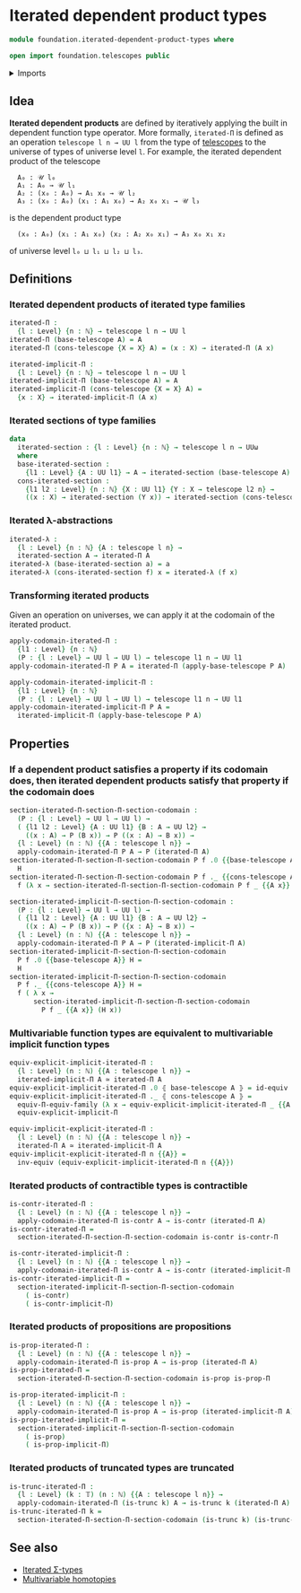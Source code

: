 # Iterated dependent product types

```agda
module foundation.iterated-dependent-product-types where

open import foundation.telescopes public
```

<details><summary>Imports</summary>

```agda
open import elementary-number-theory.natural-numbers

open import foundation.implicit-function-types
open import foundation.universe-levels

open import foundation-core.contractible-types
open import foundation-core.equivalences
open import foundation-core.functoriality-dependent-function-types
open import foundation-core.propositions
open import foundation-core.truncated-types
open import foundation-core.truncation-levels
```

</details>

## Idea

**Iterated dependent products** are defined by iteratively applying the built in
dependent function type operator. More formally, `iterated-Π` is defined as an
operation `telescope l n → UU l` from the type of
[telescopes](foundation.telescopes.md) to the universe of types of universe
level `l`. For example, the iterated dependent product of the telescope

```text
  A₀ : 𝒰 l₀
  A₁ : A₀ → 𝒰 l₁
  A₂ : (x₀ : A₀) → A₁ x₀ → 𝒰 l₂
  A₃ : (x₀ : A₀) (x₁ : A₁ x₀) → A₂ x₀ x₁ → 𝒰 l₃
```

is the dependent product type

```text
  (x₀ : A₀) (x₁ : A₁ x₀) (x₂ : A₂ x₀ x₁) → A₃ x₀ x₁ x₂
```

of universe level `l₀ ⊔ l₁ ⊔ l₂ ⊔ l₃`.

## Definitions

### Iterated dependent products of iterated type families

```agda
iterated-Π :
  {l : Level} {n : ℕ} → telescope l n → UU l
iterated-Π (base-telescope A) = A
iterated-Π (cons-telescope {X = X} A) = (x : X) → iterated-Π (A x)

iterated-implicit-Π :
  {l : Level} {n : ℕ} → telescope l n → UU l
iterated-implicit-Π (base-telescope A) = A
iterated-implicit-Π (cons-telescope {X = X} A) =
  {x : X} → iterated-implicit-Π (A x)
```

### Iterated sections of type families

```agda
data
  iterated-section : {l : Level} {n : ℕ} → telescope l n → UUω
  where
  base-iterated-section :
    {l1 : Level} {A : UU l1} → A → iterated-section (base-telescope A)
  cons-iterated-section :
    {l1 l2 : Level} {n : ℕ} {X : UU l1} {Y : X → telescope l2 n} →
    ((x : X) → iterated-section (Y x)) → iterated-section (cons-telescope Y)
```

### Iterated λ-abstractions

```agda
iterated-λ :
  {l : Level} {n : ℕ} {A : telescope l n} →
  iterated-section A → iterated-Π A
iterated-λ (base-iterated-section a) = a
iterated-λ (cons-iterated-section f) x = iterated-λ (f x)
```

### Transforming iterated products

Given an operation on universes, we can apply it at the codomain of the iterated
product.

```agda
apply-codomain-iterated-Π :
  {l1 : Level} {n : ℕ}
  (P : {l : Level} → UU l → UU l) → telescope l1 n → UU l1
apply-codomain-iterated-Π P A = iterated-Π (apply-base-telescope P A)

apply-codomain-iterated-implicit-Π :
  {l1 : Level} {n : ℕ}
  (P : {l : Level} → UU l → UU l) → telescope l1 n → UU l1
apply-codomain-iterated-implicit-Π P A =
  iterated-implicit-Π (apply-base-telescope P A)
```

## Properties

### If a dependent product satisfies a property if its codomain does, then iterated dependent products satisfy that property if the codomain does

```agda
section-iterated-Π-section-Π-section-codomain :
  (P : {l : Level} → UU l → UU l) →
  ( {l1 l2 : Level} {A : UU l1} {B : A → UU l2} →
    ((x : A) → P (B x)) → P ((x : A) → B x)) →
  {l : Level} (n : ℕ) {{A : telescope l n}} →
  apply-codomain-iterated-Π P A → P (iterated-Π A)
section-iterated-Π-section-Π-section-codomain P f .0 {{base-telescope A}} H =
  H
section-iterated-Π-section-Π-section-codomain P f ._ {{cons-telescope A}} H =
  f (λ x → section-iterated-Π-section-Π-section-codomain P f _ {{A x}} (H x))

section-iterated-implicit-Π-section-Π-section-codomain :
  (P : {l : Level} → UU l → UU l) →
  ( {l1 l2 : Level} {A : UU l1} {B : A → UU l2} →
    ((x : A) → P (B x)) → P ({x : A} → B x)) →
  {l : Level} (n : ℕ) {{A : telescope l n}} →
  apply-codomain-iterated-Π P A → P (iterated-implicit-Π A)
section-iterated-implicit-Π-section-Π-section-codomain
  P f .0 {{base-telescope A}} H =
  H
section-iterated-implicit-Π-section-Π-section-codomain
  P f ._ {{cons-telescope A}} H =
  f ( λ x →
      section-iterated-implicit-Π-section-Π-section-codomain
        P f _ {{A x}} (H x))
```

### Multivariable function types are equivalent to multivariable implicit function types

```agda
equiv-explicit-implicit-iterated-Π :
  {l : Level} (n : ℕ) {{A : telescope l n}} →
  iterated-implicit-Π A ≃ iterated-Π A
equiv-explicit-implicit-iterated-Π .0 ⦃ base-telescope A ⦄ = id-equiv
equiv-explicit-implicit-iterated-Π ._ ⦃ cons-telescope A ⦄ =
  equiv-Π-equiv-family (λ x → equiv-explicit-implicit-iterated-Π _ {{A x}}) ∘e
  equiv-explicit-implicit-Π

equiv-implicit-explicit-iterated-Π :
  {l : Level} (n : ℕ) {{A : telescope l n}} →
  iterated-Π A ≃ iterated-implicit-Π A
equiv-implicit-explicit-iterated-Π n {{A}} =
  inv-equiv (equiv-explicit-implicit-iterated-Π n {{A}})
```

### Iterated products of contractible types is contractible

```agda
is-contr-iterated-Π :
  {l : Level} (n : ℕ) {{A : telescope l n}} →
  apply-codomain-iterated-Π is-contr A → is-contr (iterated-Π A)
is-contr-iterated-Π =
  section-iterated-Π-section-Π-section-codomain is-contr is-contr-Π

is-contr-iterated-implicit-Π :
  {l : Level} (n : ℕ) {{A : telescope l n}} →
  apply-codomain-iterated-Π is-contr A → is-contr (iterated-implicit-Π A)
is-contr-iterated-implicit-Π =
  section-iterated-implicit-Π-section-Π-section-codomain
    ( is-contr)
    ( is-contr-implicit-Π)
```

### Iterated products of propositions are propositions

```agda
is-prop-iterated-Π :
  {l : Level} (n : ℕ) {{A : telescope l n}} →
  apply-codomain-iterated-Π is-prop A → is-prop (iterated-Π A)
is-prop-iterated-Π =
  section-iterated-Π-section-Π-section-codomain is-prop is-prop-Π

is-prop-iterated-implicit-Π :
  {l : Level} (n : ℕ) {{A : telescope l n}} →
  apply-codomain-iterated-Π is-prop A → is-prop (iterated-implicit-Π A)
is-prop-iterated-implicit-Π =
  section-iterated-implicit-Π-section-Π-section-codomain
    ( is-prop)
    ( is-prop-implicit-Π)
```

### Iterated products of truncated types are truncated

```agda
is-trunc-iterated-Π :
  {l : Level} (k : 𝕋) (n : ℕ) {{A : telescope l n}} →
  apply-codomain-iterated-Π (is-trunc k) A → is-trunc k (iterated-Π A)
is-trunc-iterated-Π k =
  section-iterated-Π-section-Π-section-codomain (is-trunc k) (is-trunc-Π k)
```

## See also

- [Iterated Σ-types](foundation.iterated-dependent-pair-types.md)
- [Multivariable homotopies](foundation.multivariable-homotopies.md)
